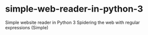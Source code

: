 # simple-web-reader-in-python-3 
Simple website reader in Python 3
Spidering the web with regular expressions (Simple)
